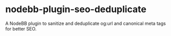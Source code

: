 # nodebb-plugin-seo-deduplicate

A NodeBB plugin to sanitize and deduplicate og:url and canonical meta tags for better SEO.

